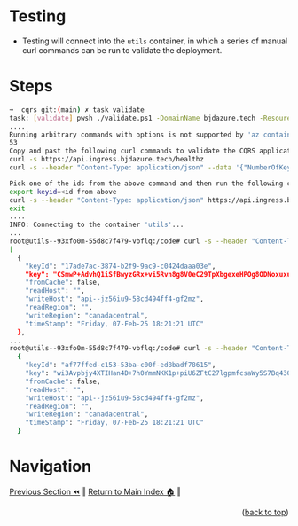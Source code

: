 Testing
=============
* Testing will connect into the `utils` container, in which a series of manual curl commands can be run to validate the deployment.

# Steps
```bash
➜  cqrs git:(main) ✗ task validate
task: [validate] pwsh ./validate.ps1 -DomainName bjdazure.tech -ResoureGroupName "pipefish-47182_canadacentral_apps_rg"
....
Running arbitrary commands with options is not supported by 'az containerapp exec'.
53
Copy and past the following curl commands to validate the CQRS application.
curl -s https://api.ingress.bjdazure.tech/healthz
curl -s --header "Content-Type: application/json" --data '{"NumberOfKeys":10}' https://api.ingress.bjdazure.tech/api/keys | jq

Pick one of the ids from the above command and then run the following command:
export keyid=<id from above
curl -s --header "Content-Type: application/json" https://api.ingress.bjdazure.tech/api/keys/${keyid} | jq
exit
....
INFO: Connecting to the container 'utils'...
...
root@utils--93xfo0m-55d8c7f479-vbflq:/code# curl -s --header "Content-Type: application/json" --data '{"NumberOfKeys":10}' https://api.ingress.bjdazure.tech/api/keys | jq
[
  {
    "keyId": "17ade7ac-3874-b2f9-9ac9-c0424daaa03e",
    "key": "CSmwP+AdvhQ1iSfBwyzGRx+vi5Rvn8g8V0eC29TpXbgexeHPOg8ODNoxuxuj1qfc0H1N2XWM+bR5RkxaGI0BxQ==",
    "fromCache": false,
    "readHost": "",
    "writeHost": "api--jz56iu9-58cd494ff4-gf2mz",
    "readRegion": "",
    "writeRegion": "canadacentral",
    "timeStamp": "Friday, 07-Feb-25 18:21:21 UTC"
  },
...
root@utils--93xfo0m-55d8c7f479-vbflq:/code# curl -s --header "Content-Type: application/json" https://api.ingress.bjdazure.tech/api/keys/af77ffed-c153-53ba-c00f-ed8badf78615 | jq
  {
    "keyId": "af77ffed-c153-53ba-c00f-ed8badf78615",
    "key": "wi3Avpbjy4XTIHan4D+7h0YmmNKK1p+piU6ZFtC27lgpmfcsaWy5S7Bq43QWPUaPpt2dhahBY48PRWkAgDKsKQ==",
    "fromCache": false,
    "readHost": "",
    "writeHost": "api--jz56iu9-58cd494ff4-gf2mz",
    "readRegion": "",
    "writeRegion": "canadacentral",
    "timeStamp": "Friday, 07-Feb-25 18:21:21 UTC"
  }
```

# Navigation
[Previous Section ⏪](./code.md) ‖ [Return to Main Index 🏠](../README.md) ‖
<p align="right">(<a href="#lets-encrypt-tls-certificates">back to top</a>)</p>